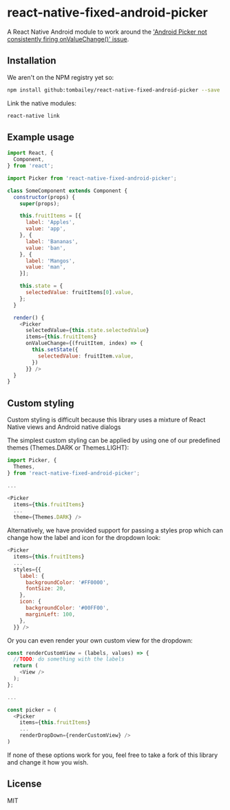 # react-native-fixed-android-picker
A React Native Android module to work around the ['Android Picker not consistently firing onValueChange()' issue](https://github.com/facebook/react-native/issues/15556#issuecomment-359478181).

## Installation

We aren't on the NPM registry yet so:

```bash
npm install github:tombailey/react-native-fixed-android-picker --save
```

Link the native modules:

```bash
react-native link
```

## Example usage

```javascript
import React, {
  Component,
} from 'react';

import Picker from 'react-native-fixed-android-picker';

class SomeComponent extends Component {
  constructor(props) {
    super(props);

    this.fruitItems = [{
      label: 'Apples',
      value: 'app',
    }, {
      label: 'Bananas',
      value: 'ban',
    }, {
      label: 'Mangos',
      value: 'man',
    }];

    this.state = {
      selectedValue: fruitItems[0].value,
    };
  }

  render() {
    <Picker
      selectedValue={this.state.selectedValue}
      items={this.fruitItems}
      onValueChange={(fruitItem, index) => {
        this.setState({
          selectedValue: fruitItem.value,
        })
      }} />
  }
}
```

## Custom styling

Custom styling is difficult because this library uses a mixture of React Native views and Android native dialogs

The simplest custom styling can be applied by using one of our predefined themes (Themes.DARK or Themes.LIGHT):
```javascript
import Picker, {
  Themes,
} from 'react-native-fixed-android-picker';

...

<Picker
  items={this.fruitItems}
  ...
  theme={Themes.DARK} />
```

Alternatively, we have provided support for passing a styles prop which can change how the label and icon for the dropdown look:

```javascript
<Picker
  items={this.fruitItems}
  ...
  styles={{
    label: {
      backgroundColor: '#FF0000',
      fontSize: 20,
    },
    icon: {
      backgroundColor: '#00FF00',
      marginLeft: 100,
    },
  }} />
```

Or you can even render your own custom view for the dropdown:
```javascript
const renderCustomView = (labels, values) => {
  //TODO: do something with the labels
  return (
    <View />
  );
};

...

const picker = (
  <Picker
    items={this.fruitItems}
    ...
    renderDropDown={renderCustomView} />
)
```

If none of these options work for you, feel free to take a fork of this library and change it how you wish.

## License

MIT
